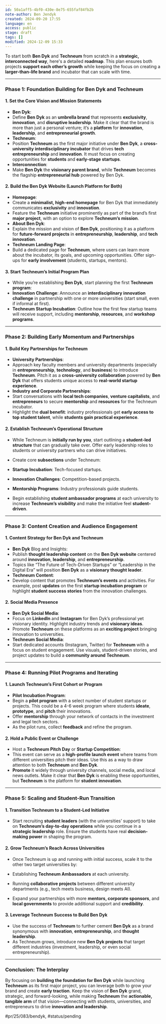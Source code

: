 ```yaml
---
id: 50a1aff5-4bf0-430e-8e75-655faf84fb2b
note-author: Ben Jendyk
created: 2024-09-20 17:55
language: en
access: public
stage: draft
tags: []
modified: 2024-12-09 15:33
---
```


To start both **Ben Dyk** and **Techneum** from scratch in a **strategic, interconnected way**, here's a detailed **roadmap**. This plan ensures both projects **support each other’s growth** while keeping the focus on creating a **larger-than-life brand** and incubator that can scale with time.

---

### **Phase 1: Foundation Building for Ben Dyk and Techneum**

#### **1. Set the Core Vision and Mission Statements**

- **Ben Dyk**:
- Define **Ben Dyk** as an **umbrella brand** that represents **exclusivity**, **innovation**, and **disruptive leadership**. Make it clear that the brand is more than just a personal venture; it’s a **platform** for **innovation**, **leadership**, and **entrepreneurial growth**.
- **Techneum**:
- Position **Techneum** as the first major initiative under **Ben Dyk**, a **cross-university interdisciplinary incubator** that drives **tech entrepreneurship** and **innovation**. It must focus on creating opportunities for **students** and **early-stage startups**.
- **Interconnection**:
- Make **Ben Dyk** the **visionary parent brand**, while **Techneum** becomes the flagship **entrepreneurial hub** powered by Ben Dyk.

#### **2. Build the Ben Dyk Website (Launch Platform for Both)**

- **Homepage**:
- Create a **minimalist, high-end homepage** for Ben Dyk that immediately communicates **exclusivity** and **innovation**.
- Feature the **Techneum** initiative prominently as part of the brand’s first **major project**, with an option to explore **Techneum’s mission**.
- **About Ben Dyk**:
- Explain the mission and vision of **Ben Dyk**, positioning it as a platform for **future-forward projects** in **entrepreneurship**, **leadership**, and **tech innovation**.
- **Techneum Landing Page**:
- Build a dedicated page for **Techneum**, where users can learn more about the incubator, its goals, and upcoming opportunities. Offer sign-ups for **early involvement** (students, startups, mentors).

#### **3. Start Techneum’s Initial Program Plan**

- While you’re establishing **Ben Dyk**, start planning the first **Techneum program**:
- **Innovation Challenge**: Announce an **interdisciplinary innovation challenge** in partnership with one or more universities (start small, even if informal at first).
- **Techneum Startup Incubation**: Outline how the first few startup teams will receive support, including **mentorship**, **resources**, and **workshop programs**.

---

### **Phase 2: Building Early Momentum and Partnerships**

#### **1. Build Key Partnerships for Techneum**

- **University Partnerships**:
- Approach key faculty members and university departments (especially in **entrepreneurship**, **technology**, and **business**) to introduce **Techneum**. Pitch it as a **cross-university collaboration** powered by **Ben Dyk** that offers students unique access to **real-world startup experience**.
- **Industry and Corporate Partnerships**:
- Start conversations with **local tech companies**, **venture capitalists**, and **entrepreneurs** to secure **mentorship** and **resources** for the Techneum incubator.
- Highlight the **dual benefit**: industry professionals get **early access to top student talent**, while **students gain practical experience**.

#### **2. Establish Techneum’s Operational Structure**

- While Techneum is **initially run by you**, start outlining a **student-led structure** that can gradually take over. Offer early leadership roles to students or university partners who can drive initiatives.
- Create core **subsections** under Techneum:
- **Startup Incubation**: Tech-focused startups.
- **Innovation Challenges**: Competition-based projects.
- **Mentorship Programs**: Industry professionals guide students.

- Begin establishing **student ambassador programs** at each university to increase **Techneum’s visibility** and make the initiative feel **student-driven**.

---

### **Phase 3: Content Creation and Audience Engagement**

#### **1. Content Strategy for Ben Dyk and Techneum**

- **Ben Dyk** Blog and Insights:
- Publish **thought leadership content** on the **Ben Dyk website** centered around **innovation**, **leadership**, and **entrepreneurship**.
- Topics like “The Future of Tech-Driven Startups” or “Leadership in the Digital Era” will position **Ben Dyk** as a **visionary thought leader**.
- **Techneum Content**:
- Develop content that promotes **Techneum’s events** and activities. For example, post **updates** on the first **startup incubation program** or highlight **student success stories** from the innovation challenges.

#### **2. Social Media Presence**

- **Ben Dyk Social Media**:
- Focus on **LinkedIn** and **Instagram** for Ben Dyk’s professional yet visionary identity. Highlight industry trends and **visionary ideas**.
- Promote **Techneum** on these platforms as an **exciting project** bringing innovation to universities.
- **Techneum Social Media**:
- Start dedicated accounts (Instagram, Twitter) for **Techneum** with a focus on student engagement. Use visuals, student-driven stories, and project updates to build a **community around Techneum**.

---

### **Phase 4: Running Pilot Programs and Iterating**

#### **1. Launch Techneum’s First Cohort or Program**

- **Pilot Incubation Program**:
- Begin a **pilot program** with a select number of student startups or projects. This could be a 4-6 week program where students **ideate**, **prototype**, and **pitch** their innovations.
- Offer **mentorship** through your network of contacts in the investment and legal tech sectors.
- As the pilot runs, collect **feedback** and refine the program.

#### **2. Hold a Public Event or Challenge**

- Host a **Techneum Pitch Day** or **Startup Competition**:
- This event can serve as a **high-profile launch event** where teams from different universities pitch their ideas. Use this as a way to draw attention to both **Techneum** and **Ben Dyk**.
- **Promote** it widely through university channels, social media, and local news outlets. Make it clear that **Ben Dyk** is enabling these opportunities, but **Techneum** is the platform for **student innovation**.

---

### **Phase 5: Scaling and Student-Run Transition**

#### **1. Transition Techneum to a Student-Led Initiative**

- Start recruiting **student leaders** (with the universities’ support) to take on **Techneum’s day-to-day operations** while you continue in a **strategic leadership** role. Ensure the students have real **decision-making power** in shaping the program.

#### **2. Grow Techneum’s Reach Across Universities**

- Once Techneum is up and running with initial success, scale it to the other two target universities by:
- Establishing **Techneum Ambassadors** at each university.
- Running **collaborative projects** between different university departments (e.g., tech meets business, design meets AI).

- Expand your partnerships with more **mentors, corporate sponsors**, and **local governments** to provide additional support and **credibility**.

#### **3. Leverage Techneum Success to Build Ben Dyk**

- Use the success of **Techneum** to further cement **Ben Dyk** as a brand synonymous with **innovation**, **entrepreneurship**, and **thought leadership**.
- As Techneum grows, introduce new **Ben Dyk projects** that target different industries (investment, leadership, or even social entrepreneurship).

---

### **Conclusion: The Interplay**

By focusing on **building the foundation for Ben Dyk** while launching **Techneum** as its first major project, you can leverage both to grow your brand and create **early traction**. Keep the vision of **Ben Dyk** grand, strategic, and forward-looking, while making **Techneum** the **actionable, tangible arm** of that vision—connecting with students, universities, and entrepreneurs to drive **innovation and leadership**.


#pr/25/083/bendyk, #status/pending